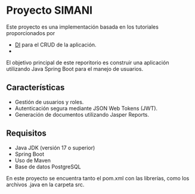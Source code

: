 # Proyecto SIMANI

Este proyecto es una implementación basada en los tutoriales proporcionados por 

- [DI](https://www.youtube.com/watch?v=JD_ZL3Bnaog&ab_channel=DIF%E2%84%A2) para el CRUD de la aplicación.
- 
El objetivo principal  de este reporitorio es construir una aplicación utilizando Java Spring Boot para el manejo de usuarios.

## Características

- Gestión de usuarios y roles.
- Autenticación segura mediante JSON Web Tokens (JWT).
- Generación de documentos utilizando Jasper Reports.

## Requisitos

- Java JDK (versión 17 o superior)
- Spring Boot 
- Uso de Maven
- Base de datos PostgreSQL

En este proyecto se encuentra tanto el pom.xml con las librerías, como los archivos .java en la carpeta src.

